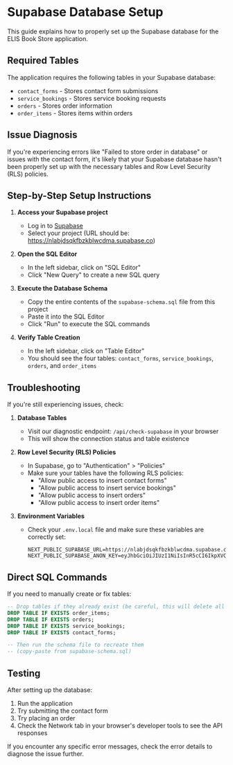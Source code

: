 # Supabase Database Setup

This guide explains how to properly set up the Supabase database for the ELIS Book Store application.

## Required Tables

The application requires the following tables in your Supabase database:
- `contact_forms` - Stores contact form submissions
- `service_bookings` - Stores service booking requests
- `orders` - Stores order information
- `order_items` - Stores items within orders

## Issue Diagnosis

If you're experiencing errors like "Failed to store order in database" or issues with the contact form, 
it's likely that your Supabase database hasn't been properly set up with the necessary tables and Row Level Security (RLS) policies.

## Step-by-Step Setup Instructions

1. **Access your Supabase project**
   - Log in to [Supabase](https://app.supabase.com/)
   - Select your project (URL should be: https://nlabjdsqkfbzkblwcdma.supabase.co)

2. **Open the SQL Editor**
   - In the left sidebar, click on "SQL Editor"
   - Click "New Query" to create a new SQL query

3. **Execute the Database Schema**
   - Copy the entire contents of the `supabase-schema.sql` file from this project
   - Paste it into the SQL Editor
   - Click "Run" to execute the SQL commands

4. **Verify Table Creation**
   - In the left sidebar, click on "Table Editor"
   - You should see the four tables: `contact_forms`, `service_bookings`, `orders`, and `order_items`

## Troubleshooting

If you're still experiencing issues, check:

1. **Database Tables**
   - Visit our diagnostic endpoint: `/api/check-supabase` in your browser
   - This will show the connection status and table existence

2. **Row Level Security (RLS) Policies**
   - In Supabase, go to "Authentication" > "Policies"
   - Make sure your tables have the following RLS policies:
     - "Allow public access to insert contact forms"
     - "Allow public access to insert service bookings"
     - "Allow public access to insert orders"
     - "Allow public access to insert order items"

3. **Environment Variables**
   - Check your `.env.local` file and make sure these variables are correctly set:
     ```
     NEXT_PUBLIC_SUPABASE_URL=https://nlabjdsqkfbzkblwcdma.supabase.co
     NEXT_PUBLIC_SUPABASE_ANON_KEY=eyJhbGciOiJIUzI1NiIsInR5cCI6IkpXVCJ9.eyJpc3MiOiJzdXBhYmFzZSIsInJlZiI6Im5sYWJqZHNxa2ZiemtibHdjZG1hIiwicm9sZSI6ImFub24iLCJpYXQiOjE3NDIzODk5NTMsImV4cCI6MjA1Nzk2NTk1M30.qHLpeR92nNhF7CP8iN9XviT5bJK3zHl68GqKkvCTi1c
     ```

## Direct SQL Commands

If you need to manually create or fix tables:

```sql
-- Drop tables if they already exist (be careful, this will delete all data!)
DROP TABLE IF EXISTS order_items;
DROP TABLE IF EXISTS orders;
DROP TABLE IF EXISTS service_bookings;
DROP TABLE IF EXISTS contact_forms;

-- Then run the schema file to recreate them
-- (copy-paste from supabase-schema.sql)
```

## Testing

After setting up the database:
1. Run the application
2. Try submitting the contact form
3. Try placing an order
4. Check the Network tab in your browser's developer tools to see the API responses

If you encounter any specific error messages, check the error details to diagnose the issue further. 